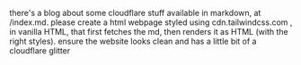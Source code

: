 there's a blog about some cloudflare stuff available in markdown, at /index.md. please create a html webpage styled using cdn.tailwindcss.com , in vanilla HTML, that first fetches the md, then renders it as HTML (with the right styles). ensure the website looks clean and has a little bit of a cloudflare glitter
